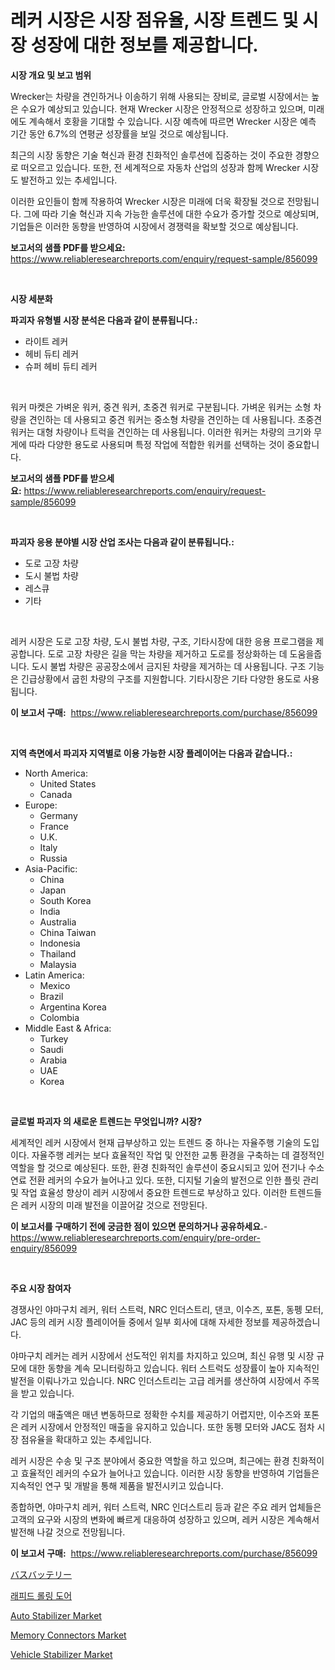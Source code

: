 <p><h1>레커 시장은 시장 점유율, 시장 트렌드 및 시장 성장에 대한 정보를 제공합니다.</h1></p><p><strong>시장 개요 및 보고 범위</strong></p>
<p><p>Wrecker는 차량을 견인하거나 이송하기 위해 사용되는 장비로, 글로벌 시장에서는 높은 수요가 예상되고 있습니다. 현재 Wrecker 시장은 안정적으로 성장하고 있으며, 미래에도 계속해서 호황을 기대할 수 있습니다. 시장 예측에 따르면 Wrecker 시장은 예측 기간 동안 6.7%의 연평균 성장률을 보일 것으로 예상됩니다. </p><p>최근의 시장 동향은 기술 혁신과 환경 친화적인 솔루션에 집중하는 것이 주요한 경향으로 떠오르고 있습니다. 또한, 전 세계적으로 자동차 산업의 성장과 함께 Wrecker 시장도 발전하고 있는 추세입니다. </p><p>이러한 요인들이 함께 작용하여 Wrecker 시장은 미래에 더욱 확장될 것으로 전망됩니다. 그에 따라 기술 혁신과 지속 가능한 솔루션에 대한 수요가 증가할 것으로 예상되며, 기업들은 이러한 동향을 반영하여 시장에서 경쟁력을 확보할 것으로 예상됩니다.</p></p>
<p><strong>보고서의 샘플 PDF를 받으세요:</strong> <a href="https://www.reliableresearchreports.com/enquiry/request-sample/856099">https://www.reliableresearchreports.com/enquiry/request-sample/856099</a></p>
<p>&nbsp;</p>
<p><strong>시장 세분화</strong></p>
<p><strong>파괴자 유형별 시장 분석은 다음과 같이 분류됩니다.:</strong></p>
<p><ul><li>라이트 레커</li><li>헤비 듀티 레커</li><li>슈퍼 헤비 듀티 레커</li></ul></p>
<p>&nbsp;</p>
<p><p>워커 마켓은 가벼운 워커, 중견 워커, 초중견 워커로 구분됩니다. 가벼운 워커는 소형 차량을 견인하는 데 사용되고 중견 워커는 중소형 차량을 견인하는 데 사용됩니다. 초중견 워커는 대형 차량이나 트럭을 견인하는 데 사용됩니다. 이러한 워커는 차량의 크기와 무게에 따라 다양한 용도로 사용되며 특정 작업에 적합한 워커를 선택하는 것이 중요합니다.</p></p>
<p><strong>보고서의 샘플 PDF를 받으세요:</strong>&nbsp;<a href="https://www.reliableresearchreports.com/enquiry/request-sample/856099">https://www.reliableresearchreports.com/enquiry/request-sample/856099</a></p>
<p>&nbsp;</p>
<p><strong> 파괴자 응용 분야별 시장 산업 조사는 다음과 같이 분류됩니다.:</strong></p>
<p><ul><li>도로 고장 차량</li><li>도시 불법 차량</li><li>레스큐</li><li>기타</li></ul></p>
<p>&nbsp;</p>
<p><p>레커 시장은 도로 고장 차량, 도시 불법 차량, 구조, 기타시장에 대한 응용 프로그램을 제공합니다. 도로 고장 차량은 길을 막는 차량을 제거하고 도로를 정상화하는 데 도움을줍니다. 도시 불법 차량은 공공장소에서 금지된 차량을 제거하는 데 사용됩니다. 구조 기능은 긴급상황에서 굽힌 차량의 구조를 지원합니다. 기타시장은 기타 다양한 용도로 사용됩니다.</p></p>
<p><strong>이 보고서 구매:</strong>&nbsp; <a href="https://www.reliableresearchreports.com/purchase/856099">https://www.reliableresearchreports.com/purchase/856099</a></p>
<p>&nbsp;</p>
<p><strong>지역 측면에서 파괴자 지역별로 이용 가능한 시장 플레이어는 다음과 같습니다.:</strong></p>
<p><ul>
    <li>
        North America:
        <ul>
            <li>United States</li>
            <li>Canada</li>
        </ul>
    </li>
    <li>
        Europe:
        <ul>
            <li>Germany</li>
            <li>France</li>
            <li>U.K.</li>
            <li>Italy</li>
            <li>Russia</li>
        </ul>
    </li>
    <li>
        Asia-Pacific:
        <ul>
            <li>China</li>
            <li>Japan</li>
            <li>South Korea</li>
            <li>India</li>
            <li>Australia</li>
            <li>China Taiwan</li>
            <li>Indonesia</li>
            <li>Thailand</li>
            <li>Malaysia</li>
        </ul>
    </li>
    <li>
        Latin America:
        <ul>
            <li>Mexico</li>
            <li>Brazil</li>
            <li>Argentina Korea</li>
            <li>Colombia</li>
        </ul>
    </li>
    <li>
        Middle East & Africa:
        <ul>
            <li>Turkey</li>
            <li>Saudi</li>
            <li>Arabia</li>
            <li>UAE</li>
            <li>Korea</li>
        </ul>
    </li>
    </ul></p>
<p>&nbsp;</p>
<p><strong>글로벌 파괴자 의 새로운 트렌드는 무엇입니까? 시장?</strong></p>
<p><p>세계적인 레커 시장에서 현재 급부상하고 있는 트렌드 중 하나는 자율주행 기술의 도입이다. 자율주행 레커는 보다 효율적인 작업 및 안전한 교통 환경을 구축하는 데 결정적인 역할을 할 것으로 예상된다. 또한, 환경 친화적인 솔루션이 중요시되고 있어 전기나 수소 연료 전환 레커의 수요가 늘어나고 있다. 또한, 디지털 기술의 발전으로 인한 플릿 관리 및 작업 효율성 향상이 레커 시장에서 중요한 트렌드로 부상하고 있다. 이러한 트렌드들은 레커 시장의 미래 발전을 이끌어갈 것으로 전망된다.</p></p>
<p><strong>이 보고서를 구매하기 전에 궁금한 점이 있으면 문의하거나 공유하세요.</strong>- <a href="https://www.reliableresearchreports.com/enquiry/pre-order-enquiry/856099">https://www.reliableresearchreports.com/enquiry/pre-order-enquiry/856099</a></p>
<p>&nbsp;</p>
<p><strong>주요 시장 참여자</strong></p>
<p><p>경쟁사인 야마구치 레커, 워터 스트럭, NRC 인더스트리, 댄코, 이수즈, 포톤, 동펭 모터, JAC 등의 레커 시장 플레이어들 중에서 일부 회사에 대해 자세한 정보를 제공하겠습니다.</p><p>야마구치 레커는 레커 시장에서 선도적인 위치를 차지하고 있으며, 최신 유행 및 시장 규모에 대한 동향을 계속 모니터링하고 있습니다. 워터 스트럭도 성장률이 높아 지속적인 발전을 이뤄나가고 있습니다. NRC 인더스트리는 고급 레커를 생산하여 시장에서 주목을 받고 있습니다.</p><p>각 기업의 매출액은 매년 변동하므로 정확한 수치를 제공하기 어렵지만, 이수즈와 포톤은 레커 시장에서 안정적인 매출을 유지하고 있습니다. 또한 동펭 모터와 JAC도 점차 시장 점유율을 확대하고 있는 추세입니다.</p><p>레커 시장은 수송 및 구조 분야에서 중요한 역할을 하고 있으며, 최근에는 환경 친화적이고 효율적인 레커의 수요가 늘어나고 있습니다. 이러한 시장 동향을 반영하여 기업들은 지속적인 연구 및 개발을 통해 제품을 발전시키고 있습니다.</p><p>종합하면, 야마구치 레커, 워터 스트럭, NRC 인더스트리 등과 같은 주요 레커 업체들은 고객의 요구와 시장의 변화에 빠르게 대응하여 성장하고 있으며, 레커 시장은 계속해서 발전해 나갈 것으로 전망됩니다.</p></p>
<p><strong>이 보고서 구매:</strong>&nbsp;&nbsp;<a href="https://www.reliableresearchreports.com/purchase/856099">https://www.reliableresearchreports.com/purchase/856099</a></p>
<p><p><a href="https://github.com/EthanMorar2011/Market-Research-Report-List-1/blob/main/14644799730.md">バスバッテリー</a></p><p><a href="https://github.com/plelbej847484502/Market-Research-Report-List-1/blob/main/12592389051.md">래피드 롤링 도어</a></p><p><a href="https://issuu.com/reportprime-2/docs/auto-stabilizer-market-size-2030.pptx">Auto Stabilizer Market</a></p><p><a href="https://github.com/dimitrishawkinswaynenp91rgz/Market-Research-Report-List-1/blob/main/memory-connectors-market.md">Memory Connectors Market</a></p><p><a href="https://issuu.com/reportprime-2/docs/vehicle-stabilizer-market-size-2030.pptx">Vehicle Stabilizer Market</a></p></p>
